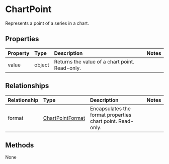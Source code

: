 # ChartPoint

Represents a point of a series in a chart.

## Properties
| Property       | Type    |Description|Notes |
|:---------------|:--------|:----------|:-----|
|value|object|Returns the value of a chart point. Read-only.||

## Relationships
| Relationship | Type    |Description|Notes |
|:---------------|:--------|:----------|:-----|
|format|[ChartPointFormat](chartpointformat.md)|Encapsulates the format properties chart point. Read-only.||

## Methods
None


